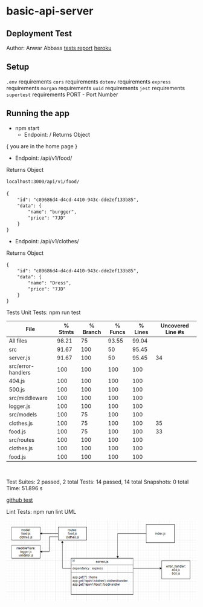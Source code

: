 # basic-api-server

## Deployment Test
Author: Anwar Abbass
[tests report](https://github.com/AnwarAbbass/basic-api-server/runs/2645341638?check_suite_focus=true
)
[heroku](https://basic-api-server-anwar.herokuapp.com/)

## Setup
`.env` requirements
`cors`  requirements
`dotenv`  requirements
`express`  requirements
`morgan`  requirements
`uuid`  requirements
`jest`  requirements
`supertest`  requirements
PORT - Port Number

## Running the app
- npm start
   - Endpoint: /
Returns Object

{
  you are in the home page
}

  - Endpoint: /api/v1/food/

Returns Object
```
localhost:3000/api/v1/food/

{
    "id": "c89686d4-d4cd-4410-943c-dde2ef133b85",
    "data": {
        "name": "burgger",
        "price": "7JD"
    }
}
```
  - Endpoint: /api/v1/clothes/

Returns Object
```
{
    "id": "c89686d4-d4cd-4410-943c-dde2ef133b85",
    "data": {
        "name": "Dress",
        "price": "7JD"
    }
}
```

Tests
Unit Tests: npm run test


File                | % Stmts | % Branch | % Funcs | % Lines | Uncovered Line #s
--------------------|---------|----------|---------|---------|-------------------
All files           |   98.21 |       75 |   93.55 |   99.04 |
 src                |   91.67 |      100 |      50 |   95.45 |
  server.js         |   91.67 |      100 |      50 |   95.45 | 34
 src/error-handlers |     100 |      100 |     100 |     100 |
  404.js            |     100 |      100 |     100 |     100 |
  500.js            |     100 |      100 |     100 |     100 |
 src/middleware     |     100 |      100 |     100 |     100 |
  logger.js         |     100 |      100 |     100 |     100 |
 src/models         |     100 |       75 |     100 |     100 |
  clothes.js        |     100 |       75 |     100 |     100 | 35
  food.js           |     100 |       75 |     100 |     100 | 33
 src/routes         |     100 |      100 |     100 |     100 |
  clothes.js        |     100 |      100 |     100 |     100 |
  food.js           |     100 |      100 |     100 |     100 |

<br>

Test Suites: 2 passed, 2 total
Tests:       14 passed, 14 total
Snapshots:   0 total
Time:        51.896 s

[github test]()

Lint Tests: npm run lint
UML

![uml](uml.png)
